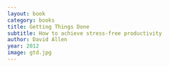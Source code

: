 ```yaml
---
layout: book
category: books
title: Getting Things Done
subtitle: How to achieve stress-free productivity
author: David Allen
year: 2012
image: gtd.jpg
---
```

